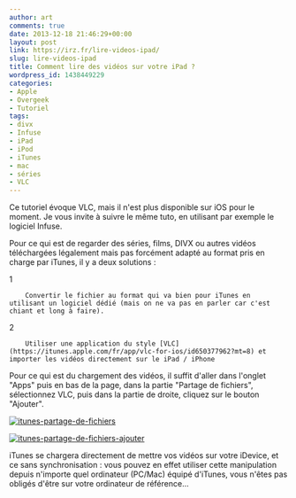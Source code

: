 ```yaml
---
author: art
comments: true
date: 2013-12-18 21:46:29+00:00
layout: post
link: https://irz.fr/lire-videos-ipad/
slug: lire-videos-ipad
title: Comment lire des vidéos sur votre iPad ?
wordpress_id: 1438449229
categories:
- Apple
- Overgeek
- Tutoriel
tags:
- divx
- Infuse
- iPad
- iPod
- iTunes
- mac
- séries
- VLC
---
```



  

Ce tutoriel évoque VLC, mais il n'est plus disponible sur iOS pour le moment. Je vous invite à suivre le même tuto, en utilisant par exemple le logiciel Infuse.




Pour ce qui est de regarder des séries, films, DIVX ou autres vidéos téléchargées légalement mais pas forcément adapté au format pris en charge par iTunes, il y a deux solutions :



  1

	    Convertir le fichier au format qui va bien pour iTunes en utilisant un logiciel dédié (mais on ne va pas en parler car c'est chiant et long à faire).

  2


	    Utiliser une application du style [VLC](https://itunes.apple.com/fr/app/vlc-for-ios/id650377962?mt=8) et importer les vidéos directement sur le iPad / iPhone


Pour ce qui est du chargement des vidéos, il suffit d'aller dans l'onglet "Apps" puis en bas de la page, dans la partie "Partage de fichiers", sélectionnez VLC, puis dans la partie de droite, cliquez sur le bouton "Ajouter".

[![itunes-partage-de-fichiers](https://static.irz.fr/2013/12/itunes-partage-de-fichiers-640x425.png)](http://irz.fr/lire-videos-ipad/itunes-partage-de-fichiers/)

[![itunes-partage-de-fichiers-ajouter](https://static.irz.fr/2013/12/itunes-partage-de-fichiers-ajouter-640x424.png)](http://irz.fr/lire-videos-ipad/itunes-partage-de-fichiers-ajouter/)

iTunes se chargera directement de mettre vos vidéos sur votre iDevice, et ce sans synchronisation : vous pouvez en effet utiliser cette manipulation depuis n'importe quel ordinateur (PC/Mac) équipé d'iTunes, vous n'êtes pas obligés d'être sur votre ordinateur de référence...
